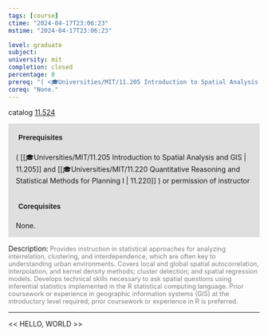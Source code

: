```yaml
---
tags: [course]
ctime: "2024-04-17T23:06:23"
mstime: "2024-04-17T23:06:23"

level: graduate
subject: 
university: mit
completion: closed
percentage: 0
prereq: "( <🎓Universities/MIT/11.205 Introduction to Spatial Analysis and GIS> and <🎓Universities/MIT/11.220 Quantitative Reasoning and Statistical Methods for Planning I> ) or permission of instructor"
coreq: "None."
---
```


catalog [11.524](http://student.mit.edu/catalog/m11c.html#11.524)

<span style="display: block; padding: 15px; background-color: rgb(100, 100, 100, 0.2);"><font id="m_prereq610_0" style="display: block; font-family: Arial, sans-serif; font-weight: bold; padding: 5px">Prerequisites</font><br><span id="prereq610_0">( [[🎓Universities/MIT/11.205 Introduction to Spatial Analysis and GIS | 11.205]] and [[🎓Universities/MIT/11.220 Quantitative Reasoning and Statistical Methods for Planning I | 11.220]] ) or permission of instructor</span></span>
<span style="display: block; padding: 15px; background-color: rgb(100, 100, 100, 0.2);"><font id="m_coreq610_0" style="display: block; font-family: Arial, sans-serif; font-weight: bold; padding: 5px">Corequisites</font><br><span id="coreq610_0">None.</span></span>

<font style="">Description:</font>
<font style="color: grey; font-size: 0.8rem;">Provides instruction in statistical approaches for analyzing interrelation, clustering, and interdependence, which are often key to understanding urban environments. Covers local and global spatial autocorrelation, interpolation, and kernel density methods; cluster detection; and spatial regression models. Develops technical skills necessary to ask spatial questions using inferential statistics implemented in the R statistical computing language. Prior coursework or experience in geographic information systems (GIS) at the introductory level required; prior coursework or experience in R is preferred.</font>



---

<< HELLO, WORLD >>

